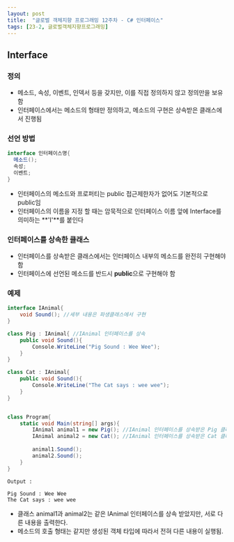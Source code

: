```yaml
---
layout: post
title:  "글로벌 객체지향 프로그래밍 12주차 - C# 인터페이스"
tags: [23-2, 글로벌객체지향프로그래밍]
---
```


## Interface

### 정의

- 메소드, 속성, 이벤트, 인덱서 등을 갖지만, 이를 직접 정의하지 않고 정의만을 보유함
- 인터페이스에서는 메소드의 형태만 정의하고, 메소드의 구현은 상속받은 클래스에서 진행됨



### 선언 방법

```c#
interface 인터페이스명{
  메소드();
  속성;
  이벤트;
}
```

- 인터페이스의 메소드와 프로퍼티는 public 접근제한자가 없어도 기본적으로 public임
- 인터페이스의 이름을 지정 할 때는 암묵적으로 인터페이스 이름 앞에 Interface를 의미하는 **'I'**를 붙인다



### 인터페이스를 상속한 클래스

- 인터페이스를 상속받은 클래스에서는 인터페이스 내부의 메소드를 완전히 구현해야 함
- 인터페이스에 선언된 메소드를 반드시 **public**으로 구현해야 함



### 예제

```c#
interface IAnimal{
    void Sound(); //세부 내용은 파생클래스에서 구현
}

class Pig : IAnimal{ //IAnimal 인터페이스를 상속
    public void Sound(){
        Console.WriteLine("Pig Sound : Wee Wee");
    }
}

class Cat : IAnimal{
    public void Sound(){
        Console.WriteLine("The Cat says : wee wee");
    }
}


class Program{
    static void Main(string[] args){
        IAnimal animal1 = new Pig(); //IAnimal 인터페이스를 상속받은 Pig 클래스를 선언함
        IAnimal animal2 = new Cat(); //IAnimal 인터페이스를 상속받은 Cat 클래스를 선언함
        
        animal1.Sound();
        animal2.Sound();
    }
}
```

```
Output : 

Pig Sound : Wee Wee
The Cat says : wee wee
```



- 클래스 animal1과 animal2는 같은 IAnimal 인터페이스를 상속 받았지만, 서로 다른 내용을 출력한다.
- 메소드의 호출 형태는 같지만 생성된 객체 타입에 따라서 전혀 다른 내용이 실행됨.